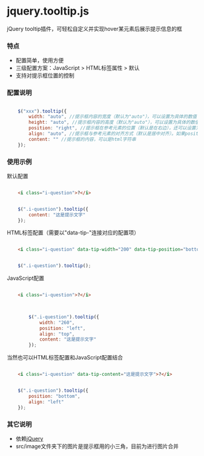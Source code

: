 # jquery.tooltip.js

jQuery tooltip插件，可轻松自定义并实现hover某元素后展示提示信息的框

### 特点

* 配置简单，使用方便
* 三级配置方案：JavaScript > HTML标签属性 > 默认
* 支持对提示框位置的控制

### 配置说明

```js

    $("xxx").tooltip({
        width: "auto", //提示框内容的宽度（默认为"auto"），可以设置为具体的数值
        height: "auto", //提示框内容的高度（默认为"auto"），可以设置为具体的数值
        position: "right", //提示框在参考元素的位置（默认是在右边），还可以设置为"top"、"bottom"、"left"
        align: "auto", //提示框与参考元素的对齐方式（默认是居中对齐）。如果position设置为"top"或"bottom"时，则还可设其为"left"或"right"；如果position设置位"left"或"right"，则还可设其为"top"或"bottom"
        content: "" //提示框的内容，可以是html字符串
    });

```

### 使用示例

默认配置

```html

    <i class="i-question">?</i>

```

```js

    $(".i-question").tooltip({
        content: "这是提示文字"
    });

```

HTML标签配置（需要以"data-tip-"连接对应的配置项）

```html

    <i class="i-question" data-tip-width="200" data-tip-position="bottom" data-tip-content="这是提示文字">?</i>

```

```js

    $(".i-question").tooltip();

```

JavaScript配置

```html

    <i class="i-question">?</i>
    
```

```js

        $(".i-question").tooltip({
            width: "260",
            position: "left",
            align: "top",
            content: "这是提示文字"
        });

```

当然也可以HTML标签配置和JavaScript配置结合

```html

    <i class="i-question" data-tip-content="这是提示文字">?</i>

```

```js

    $(".i-question").tooltip({
        position: "bottom",
        align: "left"
    });

```

### 其它说明

* 依赖[jQuery](http://jquery.com/)
* src/image文件夹下的图片是提示框用的小三角，目前为进行图片合并